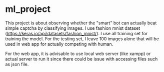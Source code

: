 # ml_project

This project is about observing whether the "smart" bot can actually beat simple captcha by classifying images.
I use fashion mnist dataset (https://keras.io/api/datasets/fashion_mnist/). I use all training set for training the model. For the testing set, I leave 100 images alone that will be used in web app for actually competing with human. 

For the web app, it is advisable to use local web server (like xampp) or actual server to run it since there could be issue with accessing files such as json file.
